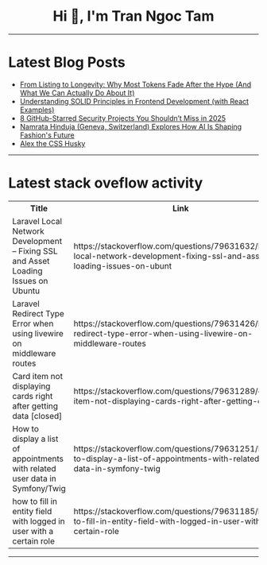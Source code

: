 <h1 align="center">Hi 👋, I'm Tran Ngoc Tam</h1>

---

# Latest Blog Posts 
<!-- BLOG-POST-LIST:START -->
- [From Listing to Longevity: Why Most Tokens Fade After the Hype &lpar;And What We Can Actually Do About It&rpar;](https://dev.to/leo_scott_357f10236fabe00/from-listing-to-longevity-why-most-tokens-fade-after-the-hype-and-what-we-can-actually-do-about-5h6g)
- [Understanding SOLID Principles in Frontend Development &lpar;with React Examples&rpar;](https://dev.to/debugdiariesbyswethap/understanding-solid-principles-in-frontend-development-with-react-examples-7ao)
- [8 GitHub-Starred Security Projects You Shouldn’t Miss in 2025](https://dev.to/sharon_42e16b8da44dabde6d/8-github-starred-security-projects-you-shouldnt-miss-in-2025-3gda)
- [Namrata Hinduja &lpar;Geneva, Switzerland&rpar; Explores How AI Is Shaping Fashion&#39;s Future](https://dev.to/namratahindujageneva/namrata-hinduja-geneva-switzerland-explores-how-ai-is-shaping-fashions-future-2o8k)
- [Alex the CSS Husky](https://dev.to/preetha_vaishnavi_2b82358/alex-the-css-husky-1p8g)
<!-- BLOG-POST-LIST:END -->

---

# Latest stack oveflow activity
<table>
  <tr><th>Title</th><th>Link</th></tr>
  <!-- STACKOVERFLOW:START --><tr><td>Laravel Local Network Development – Fixing SSL and Asset Loading Issues on Ubuntu</td><td>https://stackoverflow.com/questions/79631632/laravel-local-network-development-fixing-ssl-and-asset-loading-issues-on-ubunt</td></tr><tr><td>Laravel Redirect Type Error when using livewire on middleware routes</td><td>https://stackoverflow.com/questions/79631426/laravel-redirect-type-error-when-using-livewire-on-middleware-routes</td></tr><tr><td>Card item not displaying cards right after getting data [closed]</td><td>https://stackoverflow.com/questions/79631289/card-item-not-displaying-cards-right-after-getting-data</td></tr><tr><td>How to display a list of appointments with related user data in Symfony/Twig</td><td>https://stackoverflow.com/questions/79631251/how-to-display-a-list-of-appointments-with-related-user-data-in-symfony-twig</td></tr><tr><td>how to fill in entity field with logged in user with a certain role</td><td>https://stackoverflow.com/questions/79631185/how-to-fill-in-entity-field-with-logged-in-user-with-a-certain-role</td></tr><!-- STACKOVERFLOW:END -->
</table>

---


